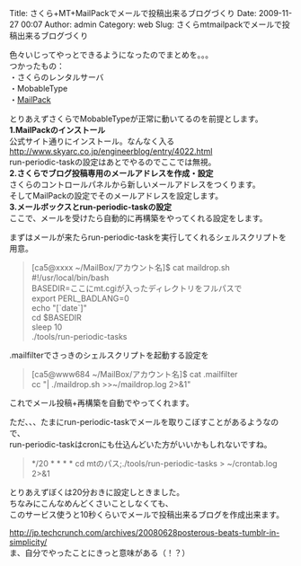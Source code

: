 Title: さくら+MT+MailPackでメールで投稿出来るブログづくり
Date: 2009-11-27 00:07
Author: admin
Category: web
Slug: さくらmtmailpackでメールで投稿出来るブログづくり

色々いじってやっとできるようになったのでまとめを。。。  
つかったもの：  
・さくらのレンタルサーバ  
・MobableType  
・[MailPack](http://www.skyarc.co.jp/engineerblog/entry/4022.html)

<!--more-->  
とりあえずさくらでMobableTypeが正常に動いてるのを前提とします。  
**1.MailPackのインストール**  
公式サイト通りにインストール。なんなく入る  
<http://www.skyarc.co.jp/engineerblog/entry/4022.html>  
run-periodic-taskの設定はあとでやるのでここでは無視。  
**2.さくらでブログ投稿専用のメールアドレスを作成・設定**  
さくらのコントロールパネルから新しいメールアドレスをつくります。  
そしてMailPackの設定でそのメールアドレスを設定します。  
**3.メールボックスとrun-periodic-taskの設定**  
ここで、メールを受けたら自動的に再構築をやってくれる設定をします。  

まずはメールが来たらrun-periodic-taskを実行してくれるシェルスクリプトを用意。

> [ca5@xxxx \~/MailBox/アカウント名]\$ cat maildrop.sh  
>  \#!/usr/local/bin/bash  
>  BASEDIR=ここにmt.cgiが入ったディレクトリをフルパスで  
>  export PERL\_BADLANG=0  
>  echo "[\`date\`]"  
>  cd \$BASEDIR  
>  sleep 10  
>  ./tools/run-periodic-tasks

.mailfilterでさっきのシェルスクリプトを起動する設定を

> [ca5@www684 \~/MailBox/アカウント名]\$ cat .mailfilter  
>  cc "| ./maildrop.sh \>\>\~/maildrop.log 2\>&1"

これでメール投稿+再構築を自動でやってくれます。  

ただ、、、たまにrun-periodic-taskでメールを取りこぼすことがあるようなので、  
run-periodic-taskはcronにも仕込んどいた方がいいかもしれないですね。

> \*/20 \* \* \* \* cd mtのパス;./tools/run-periodic-tasks \>
> \~/crontab.log 2\>&1

とりあえずぼくは20分おきに設定しときました。  
ちなみにこんなめんどくさいことしなくても、  
このサービス使うと10秒くらいでメールで投稿出来るブログを作成出来ます。  

<http://jp.techcrunch.com/archives/20080628posterous-beats-tumblr-in-simplicity/>  
ま、自分でやったことにきっと意味がある（！？）
